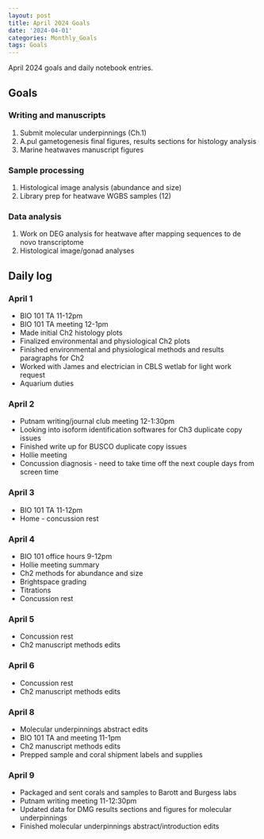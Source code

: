```yaml
---
layout: post
title: April 2024 Goals
date: '2024-04-01'
categories: Monthly_Goals
tags: Goals
---
```


April 2024 goals and daily notebook entries. 

## Goals  

### Writing and manuscripts 
              
1. Submit molecular underpinnings (Ch.1)
2. A.pul gametogenesis final figures, results sections for histology analysis
3. Marine heatwaves manuscript figures

### Sample processing

1. Histological image analysis (abundance and size)
2. Library prep for heatwave WGBS samples (12)

### Data analysis

1. Work on DEG analysis for heatwave after mapping sequences to de novo transcriptome
2. Histological image/gonad analyses 

## Daily log 

### April 1
- BIO 101 TA 11-12pm
- BIO 101 TA meeting 12-1pm
- Made initial Ch2 histology plots
- Finalized environmental and physiological Ch2 plots
- Finished environmental and physiological methods and results paragraphs for Ch2
- Worked with James and electrician in CBLS wetlab for light work request
- Aquarium duties

### April 2
- Putnam writing/journal club meeting 12-1:30pm
- Looking into isoform identification softwares for Ch3 duplicate copy issues
- Finished write up for BUSCO duplicate copy issues
- Hollie meeting
- Concussion diagnosis - need to take time off the next couple days from screen time

### April 3
- BIO 101 TA 11-12pm
- Home - concussion rest

### April 4
- BIO 101 office hours 9-12pm
- Hollie meeting summary
- Ch2 methods for abundance and size
- Brightspace grading
- Titrations
- Concussion rest

### April 5
- Concussion rest
- Ch2 manuscript methods edits

### April 6
- Concussion rest
- Ch2 manuscript methods edits

### April 8
- Molecular underpinnings abstract edits
- BIO 101 TA and meeting 11-1pm
- Ch2 manuscript methods edits
- Prepped sample and coral shipment labels and supplies

### April 9
- Packaged and sent corals and samples to Barott and Burgess labs 
- Putnam writing meeting 11-12:30pm
- Updated data for DMG results sections and figures for molecular underpinnings
- Finished molecular underpinnings abstract/introduction edits










